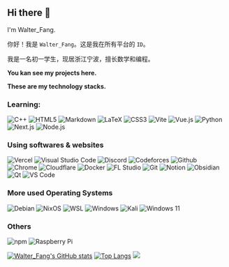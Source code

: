 ## Hi there 👋

I'm Walter_Fang.

你好！我是 `Walter_Fang`。这是我在所有平台的 `ID`。

我是一名初一学生，现居浙江宁波，擅长数学和编程。

**You kan see my projects here.**

**These are my technology stacks.**

### Learning:
![C++](https://img.shields.io/badge/c++-%2300599C.svg?style=for-the-badge&logo=c%2B%2B&logoColor=white)
![HTML5](https://img.shields.io/badge/html5-%23E34F26.svg?style=for-the-badge&logo=html5&logoColor=white)
![Markdown](https://img.shields.io/badge/markdown-%23000000.svg?style=for-the-badge&logo=markdown&logoColor=white)
![LaTeX](https://img.shields.io/badge/latex-%23008080.svg?style=for-the-badge&logo=latex&logoColor=white)
![CSS3](https://img.shields.io/badge/css3-%231572B6.svg?style=for-the-badge&logo=css3&logoColor=white)
![Vite](https://img.shields.io/badge/vite-%23646CFF.svg?style=for-the-badge&logo=vite&logoColor=white)
![Vue.js](https://img.shields.io/badge/vuejs-%2335495e.svg?style=for-the-badge&logo=vuedotjs&logoColor=%234FC08D)
![Python](https://img.shields.io/badge/python-3670A0?style=for-the-badge&logo=python&logoColor=ffdd54)
![Next.js](https://ziadoua.github.io/m3-Markdown-Badges/badges/NextJS/nextjs1.svg)
![Node.js](https://ziadoua.github.io/m3-Markdown-Badges/badges/NodeJS/nodejs2.svg)

### Using softwares & websites
![Vercel](https://img.shields.io/badge/vercel-%23000000.svg?style=for-the-badge&logo=vercel&logoColor=white)
![Visual Studio Code](https://img.shields.io/badge/Visual%20Studio%20Code-0078d7.svg?style=for-the-badge&logo=visual-studio-code&logoColor=white)
![Discord](https://img.shields.io/badge/Discord-7289DA?style=for-the-badge&logo=discord&logoColor=white)
![Codeforces](https://img.shields.io/badge/Codeforces-445f9d?style=for-the-badge&logo=Codeforces&logoColor=white)
![Github](https://img.shields.io/badge/GitHub-100000?style=for-the-badge&logo=github&logoColor=white)
![Chrome](https://ziadoua.github.io/m3-Markdown-Badges/badges/Chrome/chrome2.svg)
![Cloudflare](https://ziadoua.github.io/m3-Markdown-Badges/badges/Cloudflare/cloudflare2.svg)
![Docker](https://ziadoua.github.io/m3-Markdown-Badges/badges/Docker/docker3.svg)
![FL Studio](https://ziadoua.github.io/m3-Markdown-Badges/badges/FLStudio/flstudio2.svg)
![Git](https://ziadoua.github.io/m3-Markdown-Badges/badges/Git/git2.svg)
![Notion](https://ziadoua.github.io/m3-Markdown-Badges/badges/Notion/notion1.svg)
![Obsidian](https://ziadoua.github.io/m3-Markdown-Badges/badges/Obsidian/obsidian2.svg)
![Qt](https://ziadoua.github.io/m3-Markdown-Badges/badges/Qt/qt2.svg)
![VS Code](https://ziadoua.github.io/m3-Markdown-Badges/badges/VisualStudioCode/visualstudiocode2.svg)

### More used Operating Systems
![Debian](https://img.shields.io/badge/Debian-A81D33?style=for-the-badge&logo=debian&logoColor=white)
![NixOS](https://img.shields.io/badge/NixOS-5277C3?style=for-the-badge&logo=nixos&logoColor=white)
![WSL](https://img.shields.io/badge/WSL-0a97f5?style=for-the-badge&logo=linux&logoColor=white)
![Windows](https://img.shields.io/badge/Windows-0078D6?style=for-the-badge&logo=windows&logoColor=white)
![Kali](https://ziadoua.github.io/m3-Markdown-Badges/badges/KaliLinux/kalilinux2.svg)
![Windows 11](https://ziadoua.github.io/m3-Markdown-Badges/badges/Windows11/windows113.svg)

### Others
![npm](https://ziadoua.github.io/m3-Markdown-Badges/badges/npm/npm1.svg)
![Raspberry Pi](https://ziadoua.github.io/m3-Markdown-Badges/badges/RaspberryPI/raspberrypi2.svg)

[![Walter_Fang's GitHub stats](https://github-readme-stats.vercel.app/api?username=walterfang1209)](https://github.com/anuraghazra/github-readme-stats)
[![Top Langs](https://github-readme-stats.vercel.app/api/top-langs/?username=walterfang1209&layout=compact)](https://github.com/walterfang1209/github-readme-stats)
![](https://komarev.com/ghpvc/?username=walterfang1209&color=green)
